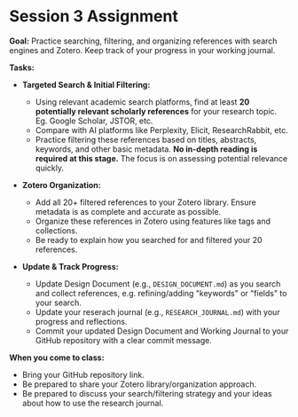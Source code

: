 # Session 3 Assignment

**Goal:** Practice searching, filtering, and organizing references with search engines and Zotero. Keep track of your progress in your working journal.

**Tasks:**

* **Targeted Search & Initial Filtering:**
  * Using relevant academic search platforms, find at least **20 potentially relevant scholarly references** for your research topic. Eg. Google Scholar, JSTOR, etc.
  * Compare with AI platforms like Perplexity, Elicit, ResearchRabbit, etc.
  * Practice filtering these references based on titles, abstracts, keywords, and other basic metadata. **No in-depth reading is required at this stage.** The focus is on assessing potential relevance quickly.

* **Zotero Organization:**
  * Add all 20+ filtered references to your Zotero library. Ensure metadata is as complete and accurate as possible.
  * Organize these references in Zotero using features like tags and collections.
  * Be ready to explain how you searched for and filtered your 20 references.

* **Update & Track Progress:**
  * Update Design Document (e.g., `DESIGN_DOCUMENT.md`) as you search and collect references, e.g. refining/adding "keywords" or "fields" to your search.
  * Update your reserach journal (e.g., `RESEARCH_JOURNAL.md`) with your progress and reflections.
  * Commit your updated Design Document and Working Journal to your GitHub repository with a clear commit message.

**When you come to class:**

* Bring your GitHub repository link.
* Be prepared to share your Zotero library/organization approach.
* Be prepared to discuss your search/filtering strategy and your ideas about how to use the research journal.
